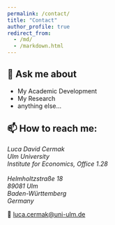 ```yaml
---
permalink: /contact/
title: "Contact"
author_profile: true
redirect_from: 
  - /md/
  - /markdown.html
---
```


## 💬 Ask me about ## 
* My Academic Development
* My Research
* anything else...

## 📫 How to reach me: ## 

<!---
<address>
Luca Cermak <br /> Mündelstraße 29 <br /> 89171 Illerkirchberg <br /> Baden-Württemberg <br /> Germany <br />
</address>
<br />
-->

<address>
Luca David Cermak <br /> 
Ulm University <br /> 
Institute for Economics, Office 1.28 <br /> <br /> 
Helmholtzstraße 18 <br /> 
89081 Ulm <br /> 
Baden-Württemberg <br /> 
Germany <br /> 
</address>


📧 luca.cermak@uni-ulm.de
